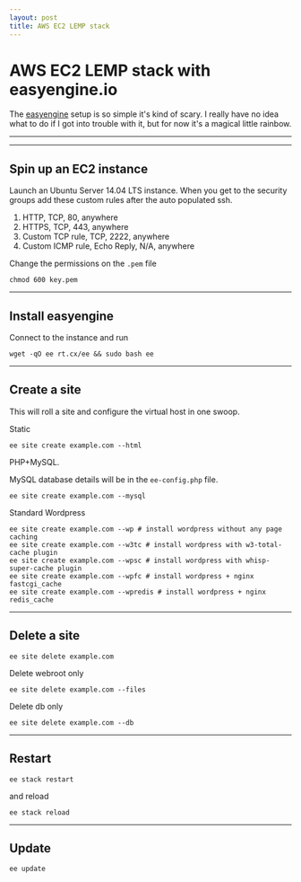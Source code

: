 ```yaml
---
layout: post
title: AWS EC2 LEMP stack
---
```


# AWS EC2 LEMP stack with easyengine.io

The [easyengine](https://easyengine.io/) setup is so simple it's kind of scary. I really have no idea what to do if I got into trouble with it, but for now it's a magical little rainbow.

***
<hr class="rule">

## Spin up an EC2 instance

Launch an Ubuntu Server 14.04 LTS instance. When you get to the security groups add these custom rules after the auto populated ssh.

1. HTTP, TCP, 80, anywhere
2. HTTPS, TCP, 443, anywhere
3. Custom TCP rule, TCP, 2222, anywhere
4. Custom ICMP rule, Echo Reply, N/A, anywhere

Change the permissions on the `.pem` file

    chmod 600 key.pem

<hr class="rule">

## Install easyengine

Connect to the instance and run

    wget -qO ee rt.cx/ee && sudo bash ee

<hr class="rule">

## Create a site

This will roll a site and configure the virtual host in one swoop.

Static

    ee site create example.com --html

PHP+MySQL.

MySQL database details will be in the `ee-config.php` file.

    ee site create example.com --mysql

Standard Wordpress

    ee site create example.com --wp # install wordpress without any page caching
    ee site create example.com --w3tc # install wordpress with w3-total-cache plugin
    ee site create example.com --wpsc # install wordpress with whisp-super-cache plugin
    ee site create example.com --wpfc # install wordpress + nginx fastcgi_cache
    ee site create example.com --wpredis # install wordpress + nginx redis_cache

***

## Delete a site

    ee site delete example.com

Delete webroot only

    ee site delete example.com --files

Delete db only

    ee site delete example.com --db

***

## Restart

    ee stack restart

and reload

    ee stack reload

***

## Update

    ee update
